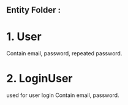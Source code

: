 ## Entity Folder :

# 1. User 
Contain email, password, repeated password.

# 2. LoginUser
used for user login 
Contain email, password.